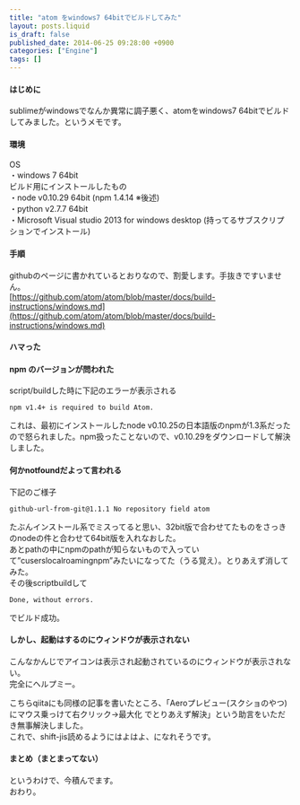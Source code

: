 ```yaml
---
title: "atom をwindows7 64bitでビルドしてみた"
layout: posts.liquid
is_draft: false
published_date: 2014-06-25 09:28:00 +0900
categories: ["Engine"]
tags: []
---
```


#### はじめに
sublimeがwindowsでなんか異常に調子悪く、atomをwindows7 64bitでビルドしてみました。というメモです。

#### 環境
OS  
・windows 7 64bit  
ビルド用にインストールしたもの  
・node v0.10.29 64bit (npm 1.4.14 ※後述)  
・python v2.7.7 64bit  
・Microsoft Visual studio 2013 for windows desktop (持ってるサブスクリプションでインストール)

#### 手順
githubのページに書かれているとおりなので、割愛します。手抜きですいません。  
[https://github.com/atom/atom/blob/master/docs/build-instructions/windows.md](https://github.com/atom/atom/blob/master/docs/build-instructions/windows.md)

#### ハマった
#### npm のバージョンが問われた
script/buildした時に下記のエラーが表示される

    npm v1.4+ is required to build Atom.

これは、最初にインストールしたnode v0.10.25の日本語版のnpmが1.3系だったので怒られました。npm扱ったことないので、v0.10.29をダウンロードして解決しました。

#### 何かnotfoundだよって言われる
下記のご様子

    github-url-from-git@1.1.1 No repository field atom

たぶんインストール系でミスってると思い、32bit版で合わせてたものをさっきのnodeの件と合わせて64bit版を入れなおした。  
あとpathの中にnpmのpathが知らないもので入っていて”cuserslocalroamingnpm”みたいになってた（うる覚え）。とりあえず消してみた。  
その後scriptbuildして

    Done, without errors.

でビルド成功。

#### しかし、起動はするのにウィンドウが表示されない
こんなかんじでアイコンは表示され起動されているのにウィンドウが表示されない。  
完全にヘルプミー。

こちらqiitaにも同様の記事を書いたところ、「Aeroプレビュー(スクショのやつ)にマウス乗っけて右クリック→最大化 でとりあえず解決」という助言をいただき無事解決しました。  
これで、shift-jis読めるようにはよはよ、になれそうです。

#### まとめ（まとまってない）
というわけで、今積んでます。  
おわり。


